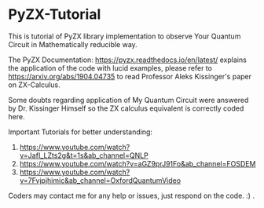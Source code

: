 # PyZX-Tutorial
This is tutorial of PyZX library implementation to observe Your Quantum Circuit in Mathematically reducible way.

The PyZX Documentation: https://pyzx.readthedocs.io/en/latest/ explains the application of the code with lucid examples, please refer to https://arxiv.org/abs/1904.04735 to read Professor Aleks Kissinger's paper on ZX-Calculus.

Some doubts regarding application of My Quantum Circuit were answered by Dr. Kissinger Himself so the ZX calculus equivalent is correctly coded here.

Important Tutorials for better understanding:
1. https://www.youtube.com/watch?v=JafI_LZts2g&t=1s&ab_channel=QNLP
2. https://www.youtube.com/watch?v=aGZ9prJ91Fo&ab_channel=FOSDEM
3. https://www.youtube.com/watch?v=7Fvjpjhimic&ab_channel=OxfordQuantumVideo

Coders may contact me for any help or issues, just respond on the code. :) .

